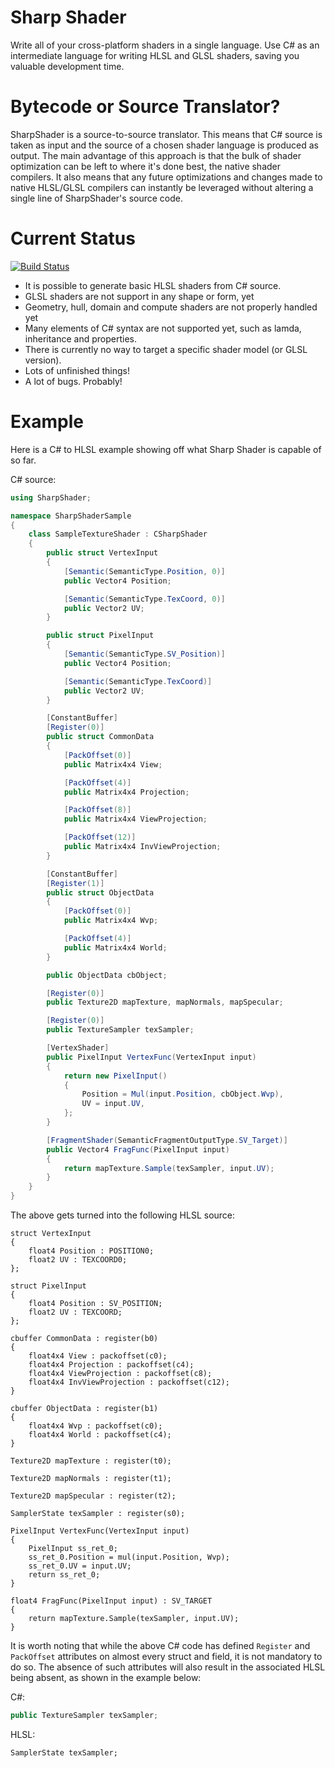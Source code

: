 # Sharp Shader
Write all of your cross-platform shaders in a single language. Use C# as an intermediate language for writing HLSL and GLSL shaders, saving you valuable development time.

# Bytecode or Source Translator?
SharpShader is a source-to-source translator. This means that C# source is taken as input and the source of a chosen shader language is produced as output. The main advantage of this approach is that the bulk of shader optimization can be left to where it's done best, the native shader compilers. It also means that any future optimizations and changes made to native HLSL/GLSL compilers can instantly be leveraged without altering a single line of SharpShader's source code.

# Current Status
[![Build Status](https://dev.azure.com/jyarwood/SharpShader/_apis/build/status/SharpShader-.NET%20Desktop-CI?branchName=master)](https://dev.azure.com/jyarwood/SharpShader/_build/latest?definitionId=4?branchName=master)  
 - It is possible to generate basic HLSL shaders from C# source.
 - GLSL shaders are not support in any shape or form, yet
 - Geometry, hull, domain and compute shaders are not properly handled yet
 - Many elements of C# syntax are not supported yet, such as lamda, inheritance and properties.
 - There is currently no way to target a specific shader model (or GLSL version).
 - Lots of unfinished things!
 - A lot of bugs. Probably! 

# Example
Here is a C# to HLSL example showing off what Sharp Shader is capable of so far.  

C# source:
```csharp
using SharpShader;

namespace SharpShaderSample
{
    class SampleTextureShader : CSharpShader
    {
        public struct VertexInput
        {
            [Semantic(SemanticType.Position, 0)]
            public Vector4 Position;

            [Semantic(SemanticType.TexCoord, 0)]
            public Vector2 UV;
        }

        public struct PixelInput
        {
            [Semantic(SemanticType.SV_Position)]
            public Vector4 Position;

            [Semantic(SemanticType.TexCoord)]
            public Vector2 UV;
        }

        [ConstantBuffer]
        [Register(0)]
        public struct CommonData
        {
            [PackOffset(0)]
            public Matrix4x4 View;

            [PackOffset(4)]
            public Matrix4x4 Projection;

            [PackOffset(8)]
            public Matrix4x4 ViewProjection;

            [PackOffset(12)]
            public Matrix4x4 InvViewProjection;
        }

        [ConstantBuffer]
        [Register(1)]
        public struct ObjectData
        {
            [PackOffset(0)]
            public Matrix4x4 Wvp;

            [PackOffset(4)]
            public Matrix4x4 World;
        }

        public ObjectData cbObject;

        [Register(0)]
        public Texture2D mapTexture, mapNormals, mapSpecular;

        [Register(0)]
        public TextureSampler texSampler;

        [VertexShader]
        public PixelInput VertexFunc(VertexInput input)
        {
            return new PixelInput()
            {
                Position = Mul(input.Position, cbObject.Wvp),
                UV = input.UV,
            };
        }

        [FragmentShader(SemanticFragmentOutputType.SV_Target)]
        public Vector4 FragFunc(PixelInput input)
        {
            return mapTexture.Sample(texSampler, input.UV);
        }
    }
}
```

The above gets turned into the following HLSL source:
```HLSL
struct VertexInput
{
	float4 Position : POSITION0;
	float2 UV : TEXCOORD0;
};

struct PixelInput
{
	float4 Position : SV_POSITION;
	float2 UV : TEXCOORD;
};

cbuffer CommonData : register(b0)
{
	float4x4 View : packoffset(c0);
	float4x4 Projection : packoffset(c4);
	float4x4 ViewProjection : packoffset(c8);
	float4x4 InvViewProjection : packoffset(c12);
}

cbuffer ObjectData : register(b1)
{
	float4x4 Wvp : packoffset(c0);
	float4x4 World : packoffset(c4);
}

Texture2D mapTexture : register(t0);

Texture2D mapNormals : register(t1);

Texture2D mapSpecular : register(t2);

SamplerState texSampler : register(s0);

PixelInput VertexFunc(VertexInput input)
{
	PixelInput ss_ret_0;
	ss_ret_0.Position = mul(input.Position, Wvp);
	ss_ret_0.UV = input.UV;
	return ss_ret_0;
}

float4 FragFunc(PixelInput input) : SV_TARGET
{
	return mapTexture.Sample(texSampler, input.UV);
}
```

It is worth noting that while the above C# code has defined `Register` and `PackOffset` attributes on almost every struct and field, it is not mandatory to do so. The absence of such attributes will also result in the associated HLSL being absent, as shown in the example below:

C#: 
```csharp        
public TextureSampler texSampler;
```

HLSL:
```HLSL
SamplerState texSampler;
```